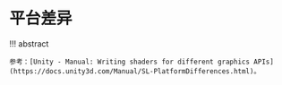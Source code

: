# 平台差异

!!! abstract

    参考：[Unity - Manual: Writing shaders for different graphics APIs](https://docs.unity3d.com/Manual/SL-PlatformDifferences.html)。


